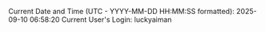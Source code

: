 Current Date and Time (UTC - YYYY-MM-DD HH:MM:SS formatted): 2025-09-10 06:58:20
Current User's Login: luckyaiman
